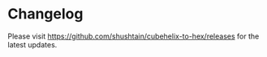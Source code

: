 # Changelog

Please visit <https://github.com/shushtain/cubehelix-to-hex/releases> for the latest updates.

